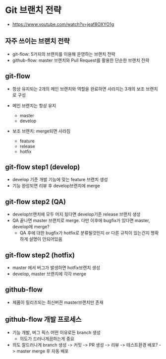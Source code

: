 
# Git 브랜치 전략
- https://www.youtube.com/watch?v=jeaf8OXYO1g

## 자주 쓰이는 브랜치 전략
- git-flow: 5가지의 브랜치를 이용해 운영하는 브랜치 전략
- github-flow: master 브랜치와 Pull Request를 활용한 단순한 브랜치 전략

## git-flow
- 항상 유지되는 2개의 메인 브랜치와 역할을 완료하면 사라지는 3개의 보조 브랜치로 구성

- 메인 브랜치는 항상 유지
	- master
	- develop
- 보조 브랜치: merge되면 사라짐
	- feature
	- release
	- hotfix

## git-flow step1 (develop)
- develop 기준 개발 기능에 맞는 feature 브랜치 생성
- 기능 완성되면 리뷰 후 develop브랜치에 merge

## git-flow step2 (QA)
- develop브랜치에 모두 머지 됬다면 develop기준 release 브랜치 생성
- QA 끝나면 master 브랜치로 merge. 다만 이후에 bugfix가 있다면 master, develop에 merge?
	- QA 후에 대한 bugfix가 hotfix로 분류될것인지 or 다른 규칙이 있는건지 명확하게 설명이 안되어있음 

## git-flow step2 (hotfix)
- master 에서 버그가 발생하면 hotfix브랜치 생성
- develop, master 브랜치에 각각 merge

## github-flow
- 제품이 릴리즈되는 최신버젼 master브랜치만 존재

## github-flow 개발 프로세스
- 기능 개발, 버그 픽스 어떤 이유로든 branch 생성
	- 의도가 드러나게끔하는게 중요
- 의도 잘드러나게 branch 생성 -> 커밋 ->  PR 생성 -> 리뷰 -> 테스트환경 배포? -> master merge 후 자동 배포
